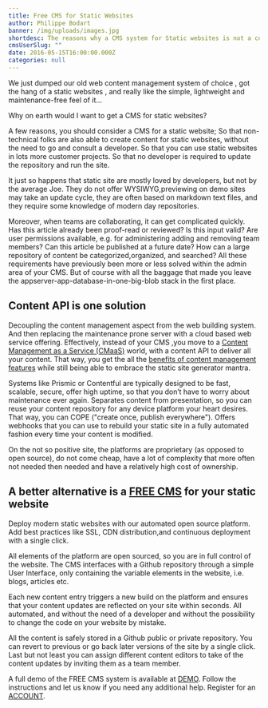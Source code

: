 ```yaml
---
title: Free CMS for Static Websites
author: Philippe Bodart
banner: /img/uploads/images.jpg
shortdesc: The reasons why a CMS system for Static websites is not a contradiction in terms
cmsUserSlug: ""
date: 2016-05-15T16:00:00.000Z
categories: null
---
```


We just dumped our old web content management system of choice , got the hang of a static websites , and really like the simple, lightweight and maintenance-free feel of it…

Why on earth would I want to get a CMS for static websites?

A few reasons, you should consider a CMS for a static website; 
So that non-technical folks are also able to create content for static websites, without the need to go and consult a developer.
So that you can use static websites in lots more customer projects.
So that no developer is required to update the repository and run the site.

It just so happens that static site are mostly loved by developers, but not by the average Joe. They do not offer WYSIWYG,previewing on demo sites may take an update cycle, they are often based on markdown text files, and they require some knowledge of modern day repositories.

Moreover, when teams are collaborating, it can get complicated quickly. Has this article already been proof-read or reviewed? Is this input valid? Are user permissions available, e.g. for administering adding and removing team members? Can this article be published at a future date? How can a large repository of content be categorized,organized, and searched? All these requirements have previously been more or less solved within the admin area of your CMS. But of course with all the baggage that made you leave the appserver-app-database-in-one-big-blob stack in the first place.

## **Content API is one solution**
Decoupling the content management aspect from the web building system. And then replacing the maintenance prone server with a cloud based web service offering. Effectively, instead of your CMS ,you move to a [Content Management as a Service (CMaaS)](https://www.contentful.com/r/knowledgebase/content-as-a-service/) world, with a content API to deliver all your content. That way, you get the all the [benefits of content management features](http://www.digett.com/blog/01/16/2014/pairing-static-websites-cms) while still being able to embrace the static site generator mantra.



Systems like Prismic or Contentful are typically designed to be fast, scalable, secure, offer high uptime, so that you don’t have to worry about maintenance ever again.
Separates content from presentation, so you can reuse your content repository for any device platform your heart desires. That way, you can COPE ("create once, publish everywhere").
Offers webhooks that you can use to rebuild your static site in a fully automated fashion every time your content is modified.

On the not so positive site, the platforms are proprietary (as opposed to open source), do not come cheap, have a lot of complexity that more often not needed then needed and have a relatively high cost of ownership.

## **A better alternative is a [FREE CMS](http://app.webriq.com/auth/register) for your static website**

Deploy modern static websites with our automated open source platform. Add best practices like SSL, CDN distribution,and continuous deployment with a single click.

All elements of the platform are open sourced, so you are in full control of the website. The CMS interfaces with a Github repository through a simple User Interface, only containing the variable elements in the website, i.e. blogs, articles etc.

Each new content entry triggers a new build on the platform and ensures that your content updates are reflected on your site within seconds. All automated, and without the need of a developer and without the possibility to change the code on your website by mistake. 

All the content is safely stored in a Github public or private repository. You can revert to previous or go back later versions of the site by a single click. Last but not least you can assign different content editors to take of the content updates by inviting them as a team member.

A full demo of the FREE CMS system is available at [DEMO](http://app.webriq.com/help/page/demo/howto).
Follow the instructions and let us know if you need any additional help.
Register for an [ACCOUNT](http://app.webriq.com/auth/register).


